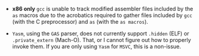 * **x86 only** `gcc` is unable to track modified assembler files included by the `as` macros due to the acrobatics required to gather files included by `gcc` (with the C preprocessor) and `as` (with the `as macros`). 

* `Yasm`, using the `GAS` parser, does not currently support `.hidden` (ELF) or `.private_extern` (Mach-O). That, or I cannot figure out how to properly invoke them. If you are only using `Yasm` for `MSVC`, this is a non-issue.
